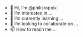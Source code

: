- 👋 Hi, I’m @philisroppix
- 👀 I’m interested in ...
- 🌱 I’m currently learning ...
- 💞️ I’m looking to collaborate on ...
- 📫 How to reach me ...

<!---
philisroppix/philisroppix is a ✨ special ✨ repository because its `README.md` (this file) appears on your GitHub profile.
You can click the Preview link to take a look at your changes.
--->
